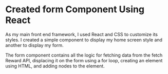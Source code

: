 # Created form Component Using React

As my main front end framework, I used React and CSS to customize its styles. I created a simple component to display my home screen style and another to display my form.

The form component contains all the logic for fetching data from the fetch Reward API, displacing it on the form using a for loop, creating an element using HTML, and adding nodes to the element.
